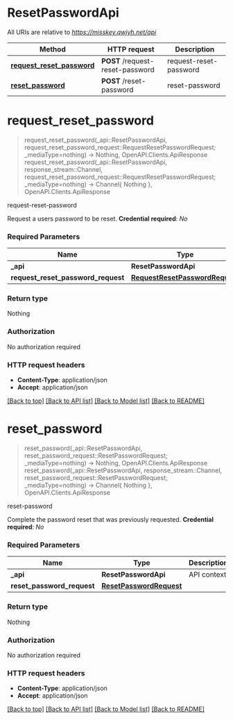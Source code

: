 # ResetPasswordApi

All URIs are relative to *https://misskey.qwjyh.net/api*

Method | HTTP request | Description
------------- | ------------- | -------------
[**request_reset_password**](ResetPasswordApi.md#request_reset_password) | **POST** /request-reset-password | request-reset-password
[**reset_password**](ResetPasswordApi.md#reset_password) | **POST** /reset-password | reset-password


# **request_reset_password**
> request_reset_password(_api::ResetPasswordApi, request_reset_password_request::RequestResetPasswordRequest; _mediaType=nothing) -> Nothing, OpenAPI.Clients.ApiResponse <br/>
> request_reset_password(_api::ResetPasswordApi, response_stream::Channel, request_reset_password_request::RequestResetPasswordRequest; _mediaType=nothing) -> Channel{ Nothing }, OpenAPI.Clients.ApiResponse

request-reset-password

Request a users password to be reset.  **Credential required**: *No*

### Required Parameters

Name | Type | Description  | Notes
------------- | ------------- | ------------- | -------------
 **_api** | **ResetPasswordApi** | API context | 
**request_reset_password_request** | [**RequestResetPasswordRequest**](RequestResetPasswordRequest.md)|  | 

### Return type

Nothing

### Authorization

No authorization required

### HTTP request headers

 - **Content-Type**: application/json
 - **Accept**: application/json

[[Back to top]](#) [[Back to API list]](../README.md#api-endpoints) [[Back to Model list]](../README.md#models) [[Back to README]](../README.md)

# **reset_password**
> reset_password(_api::ResetPasswordApi, reset_password_request::ResetPasswordRequest; _mediaType=nothing) -> Nothing, OpenAPI.Clients.ApiResponse <br/>
> reset_password(_api::ResetPasswordApi, response_stream::Channel, reset_password_request::ResetPasswordRequest; _mediaType=nothing) -> Channel{ Nothing }, OpenAPI.Clients.ApiResponse

reset-password

Complete the password reset that was previously requested.  **Credential required**: *No*

### Required Parameters

Name | Type | Description  | Notes
------------- | ------------- | ------------- | -------------
 **_api** | **ResetPasswordApi** | API context | 
**reset_password_request** | [**ResetPasswordRequest**](ResetPasswordRequest.md)|  | 

### Return type

Nothing

### Authorization

No authorization required

### HTTP request headers

 - **Content-Type**: application/json
 - **Accept**: application/json

[[Back to top]](#) [[Back to API list]](../README.md#api-endpoints) [[Back to Model list]](../README.md#models) [[Back to README]](../README.md)

